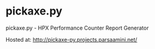 # pickaxe.py
pickaxe.py - HPX Performance Counter Report Generator

Hosted at: http://pickaxe-py.projects.parsaamini.net/
